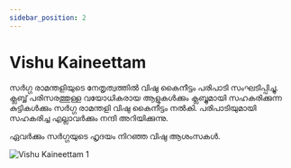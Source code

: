 ```yaml
---
sidebar_position: 2
---
```

# Vishu Kaineettam
സർഗ്ഗ രാമന്തളിയുടെ നേതൃത്വത്തിൽ വിഷു കൈനീട്ടം പരിപാടി സംഘടിപ്പിച്ചു. ക്ലബ്ബ് പരിസരത്തുള്ള വയോധികരായ ആളുകൾക്കും ക്ലബ്ബുമായി സഹകരിക്കുന്ന കുട്ടികൾക്കും സർഗ്ഗ രാമന്തളി വിഷു കൈനീട്ടം നൽകി. പരിപാടിയുമായി സഹകരിച്ച എല്ലാവർക്കും നന്ദി അറിയിക്കുന്നു.

ഏവർക്കും സർഗ്ഗയുടെ ഹൃദയം നിറഞ്ഞ വിഷു ആശംസകൾ.

![Vishu Kaineettam 1](/img/2021/vishukaineettam/1.jpg)